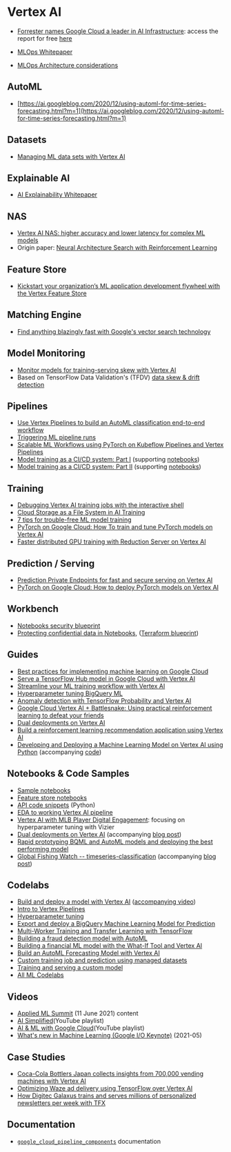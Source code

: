 # Vertex AI

- [Forrester names Google Cloud a leader in AI Infrastructure](https://cloud.google.com/blog/products/ai-machine-learning/google-cloud-a-leader-in-the-forrester-wave-ai-infrastructure): access the report for free [here](https://reprints2.forrester.com/#/assets/2/157/RES176625/report)

- [MLOps Whitepaper](https://cloud.google.com/resources/mlops-whitepaper)
- [MLOps Architecture considerations](https://cloud.google.com/architecture/mlops-continuous-delivery-and-automation-pipelines-in-machine-learning)

## AutoML
- [https://ai.googleblog.com/2020/12/using-automl-for-time-series-forecasting.html?m=1](https://ai.googleblog.com/2020/12/using-automl-for-time-series-forecasting.html?m=1)

## Datasets
- [Managing ML data sets with Vertex AI](https://cloud.google.com/blog/products/ai-machine-learning/vertex-ai-how-to-create-and-manage-data-sets)

## Explainable AI
- [AI Explainability Whitepaper](https://storage.googleapis.com/cloud-ai-whitepapers/AI%20Explainability%20Whitepaper.pdf)

## NAS
- [Vertex AI NAS: higher accuracy and lower latency for complex ML models](https://cloud.google.com/blog/products/ai-machine-learning/vertex-ai-nas-makes-the-most--advanced-ml-modeling-possible)
- Origin paper: [Neural Architecture Search with Reinforcement Learning](https://research.google/pubs/pub45826/)

## Feature Store
- [Kickstart your organization’s ML application development flywheel with the Vertex Feature Store](https://cloud.google.com/blog/topics/developers-practitioners/kickstart-your-organizations-ml-application-development-flywheel-vertex-feature-store)

## Matching Engine
- [Find anything blazingly fast with Google's vector search technology](https://cloud.google.com/blog/topics/developers-practitioners/find-anything-blazingly-fast-googles-vector-search-technology)

## Model Monitoring
- [Monitor models for training-serving skew with Vertex AI](https://cloud.google.com/blog/topics/developers-practitioners/monitor-models-training-serving-skew-vertex-ai)
- Based on TensorFlow Data Validation's (TFDV) [data skew & drift detection](https://www.tensorflow.org/tfx/data_validation/get_started#checking_data_skew_and_drift)

## Pipelines
- [Use Vertex Pipelines to build an AutoML classification end-to-end workflow](https://cloud.google.com/blog/topics/developers-practitioners/use-vertex-pipelines-build-automl-classification-end-end-workflow)
- [Triggering ML pipeline runs](https://cloud.google.com/blog/topics/developers-practitioners/lets-get-it-started-triggering-ml-pipeline-runs)
- [Scalable ML Workflows using PyTorch on Kubeflow Pipelines and Vertex Pipelines](https://cloud.google.com/blog/topics/developers-practitioners/scalable-ml-workflows-using-pytorch-kubeflow-pipelines-and-vertex-pipelines)
- [Model training as a CI/CD system: Part I](https://cloud.google.com/blog/topics/developers-practitioners/model-training-cicd-system-part-i) (supporting [notebooks](https://github.com/deep-diver/Model-Training-as-a-CI-CD-System))
- [Model training as a CI/CD system: Part II](https://cloud.google.com/blog/topics/developers-practitioners/model-training-cicd-system-part-ii) (supporting [notebooks](https://github.com/deep-diver/Model-Training-as-a-CI-CD-System))

## Training
- [Debugging Vertex AI training jobs with the interactive shell](https://cloud.google.com/blog/topics/developers-practitioners/debugging-vertex-ai-training-jobs-interactive-shell)
- [Cloud Storage as a File System in AI Training](https://cloud.google.com/blog/products/ai-machine-learning/cloud-storage-file-system-ai-training)
- [7 tips for trouble-free ML model training](https://cloud.google.com/blog/products/ai-machine-learning/7-tips-for-trouble-free-ml-model-training)
- [PyTorch on Google Cloud: How To train and tune PyTorch models on Vertex AI](https://cloud.google.com/blog/topics/developers-practitioners/pytorch-google-cloud-how-train-and-tune-pytorch-models-vertex-ai)
- [Faster distributed GPU training with Reduction Server on Vertex AI](https://cloud.google.com/blog/products/ai-machine-learning/faster-distributed-training-with-google-clouds-reduction-server)

## Prediction / Serving
- [Prediction Private Endpoints for fast and secure serving on Vertex AI](https://cloud.google.com/blog/products/ai-machine-learning/creating-a-private-endpoint-on-vertex-ai)
- [PyTorch on Google Cloud: How to deploy PyTorch models on Vertex AI](https://cloud.google.com/blog/topics/developers-practitioners/pytorch-google-cloud-how-deploy-pytorch-models-vertex-ai)

## Workbench
- [Notebooks security blueprint](https://cloud.google.com/blog/products/ai-machine-learning/ai-platform-notebooks-security-blueprint)
- [Protecting confidential data in Notebooks](https://cloud.google.com/architecture/protecting-confidential-data-in-ai-platform-notebooks), ([Terraform blueprint](https://github.com/GoogleCloudPlatform/notebooks-blueprint-security))

## Guides
- [Best practices for implementing machine learning on Google Cloud](https://cloud.google.com/architecture/ml-on-gcp-best-practices)
- [Serve a TensorFlow Hub model in Google Cloud with Vertex AI](https://cloud.google.com/blog/topics/developers-practitioners/serve-tensorflow-model-google-cloud-vertex-ai)
- [Streamline your ML training workflow with Vertex AI](https://cloud.google.com/blog/topics/developers-practitioners/streamline-your-ml-training-workflow-vertex-ai)
- [Hyperparameter tuning BigQuery ML](https://medium.com/google-cloud/hyperparameter-tuning-directly-within-bigquery-ml-a0affb0991ae)
- [Anomaly detection with TensorFlow Probability and Vertex AI](https://cloud.google.com/blog/topics/developers-practitioners/anomaly-detection-tensorflow-probability-and-vertex-ai)
- [Google Cloud Vertex AI + Battlesnake: Using practical reinforcement learning to defeat your friends](https://cloud.google.com/blog/topics/developers-practitioners/google-cloud-vertex-ai-battlesnake-using-practical-reinforcement-learning-defeat-your-friends)
- [Dual deployments on Vertex AI](https://cloud.google.com/blog/topics/developers-practitioners/dual-deployments-vertex-ai)
- [Build a reinforcement learning recommendation application using Vertex AI](https://cloud.google.com/blog/topics/developers-practitioners/build-reinforcement-learning-recommendation-application-using-vertex-ai)
- [Developing and Deploying a Machine Learning Model on Vertex AI using Python](https://towardsdatascience.com/developing-and-deploying-a-machine-learning-model-on-vertex-ai-using-python-865b535814f8) (accompanying [code](https://github.com/GoogleCloudPlatform/data-science-on-gcp/tree/edition2/09_vertexai))

## Notebooks & Code Samples
- [Sample notebooks](https://github.com/GoogleCloudPlatform/ai-platform-samples/tree/master/ai-platform-unified)
- [Feature store notebooks](https://github.com/GoogleCloudPlatform/ai-platform-samples/tree/master/ai-platform-unified/notebooks/official/feature_store)
- [API code snippets](https://github.com/googleapis/python-aiplatform/tree/master/samples/snippets) (Python)
- [EDA to working Vertex AI pipeline](https://github.com/jy2k/From-EDA-to-pipeline)
- [Vertex AI with MLB Player Digital Engagement](https://www.kaggle.com/ryanholbrook/vertex-ai-with-mlb-player-digital-engagement#Hyperparameter-Tuning-with-Vizier): focusing on hyperparameter tuning with Vizier
- [Dual deployments on Vertex AI](https://github.com/sayakpaul/Dual-Deployments-on-Vertex-AI) (accompanying [blog post](https://cloud.google.com/blog/topics/developers-practitioners/dual-deployments-vertex-ai))
- [Rapid prototyping BQML and AutoML models and deploying the best performing model](https://github.com/GoogleCloudPlatform/vertex-ai-samples/blob/master/notebooks/community/structured_data/rapid_prototyping_bqml_automl.ipynb)
- [Global Fishing Watch -- timeseries-classification](https://github.com/GoogleCloudPlatform/python-docs-samples/tree/master/people-and-planet-ai/timeseries-classification) (accompanying [blog post](https://cloud.google.com/blog/topics/developers-practitioners/people-and-planet-ai-how-build-time-series-model-classify-fishing-activities-sea))

## Codelabs
- [Build and deploy a model with Vertex AI](https://codelabs.developers.google.com/codelabs/vertex-ai-custom-models) ([accompanying video](https://www.youtube.com/watch?v=aB2OxnyfP0c))
- [Intro to Vertex Pipelines](https://codelabs.developers.google.com/vertex-pipelines-intro#0)
- [Hyperparameter tuning](https://codelabs.developers.google.com/vertex_hyperparameter_tuning#0)
- [Export and deploy a BigQuery Machine Learning Model for Prediction](https://codelabs.developers.google.com/codelabs/bqml-vertex-prediction#0)
- [Multi-Worker Training and Transfer Learning with TensorFlow](https://codelabs.developers.google.com/vertex_multiworker_training#0)
- [Building a fraud detection model with AutoML](https://codelabs.developers.google.com/vertex-automl-tabular#0)
- [Building a financial ML model with the What-If Tool and Vertex AI](https://codelabs.developers.google.com/vertex-xgb-wit#0)
- [Build an AutoML Forecasting Model with Vertex AI](https://codelabs.developers.google.com/codelabs/automl-forecasting-with-vertex-ai#0)
- [Custom training job and prediction using managed datasets](https://codelabs.developers.google.com/codelabs/vertex-ai-custom-code-training#0)
- [Training and serving a custom model](https://codelabs.developers.google.com/vertex_custom_training_prediction#0)
- [All ML Codelabs](https://codelabs.developers.google.com/?cat=machinelearning)

## Videos
- [Applied ML Summit](https://cloudonair.withgoogle.com/events/summit-ml-practitioners) (11 June 2021) content
- [AI Simplified](https://www.youtube.com/playlist?list=PLIivdWyY5sqJ1YuMdGjRwJ3fFYZ_vWQ62)(YouTube playlist)
- [AI & ML with Google Cloud](https://www.youtube.com/playlist?list=PLIivdWyY5sqJdmVMjLI8iCul14XkTRosn)(YouTube playlist)
- [What's new in Machine Learning (Google I/O Keynote)](https://www.youtube.com/watch?v=qKkjCQlS1g4) (2021-05)

## Case Studies
- [Coca-Cola Bottlers Japan collects insights from 700,000 vending machines with Vertex AI](https://cloud.google.com/blog/topics/developers-practitioners/coca-cola-bottlers-japan-collects-insights-700000-vending-machines-vertex-ai)
- [Optimizing Waze ad delivery using TensorFlow over Vertex AI](https://cloud.google.com/blog/products/ai-machine-learning/optimizing-waze-ad-delivery-with-google-clouds-vertex-ai)
- [How Digitec Galaxus trains and serves millions of personalized newsletters per week with TFX](https://blog.tensorflow.org/2021/08/how-digitec-galaxus-trains-and-serves-millions-of-personalized-newsletters-per-week-with-TFX.html)

## Documentation
- [`google_cloud_pipeline_components`](https://google-cloud-pipeline-components.readthedocs.io/en/google-cloud-pipeline-components-0.1.2/google_cloud_pipeline_components.aiplatform.html#module-google_cloud_pipeline_components.aiplatform) documentation
